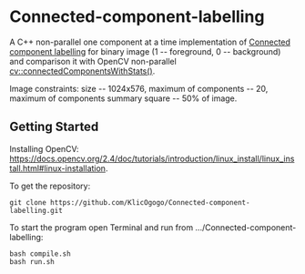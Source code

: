 # Connected-component-labelling

A C++ non-parallel one component at a time implementation of [Connected component labelling](https://en.wikipedia.org/wiki/Connected-component_labeling) for binary image (1 -- foreground, 0 -- background) and comparison it with OpenCV non-parallel [cv::connectedComponentsWithStats()](https://docs.opencv.org/3.1.0/d3/dc0/group__imgproc__shape.html#gae57b028a2b2ca327227c2399a9d53241). 

Image constraints: size -- 1024x576, maximum of components -- 20, maximum of components summary square -- 50% of image.


## Getting Started

Installing OpenCV: https://docs.opencv.org/2.4/doc/tutorials/introduction/linux_install/linux_install.html#linux-installation.

To get the repository:

```
git clone https://github.com/KlicOgogo/Connected-component-labelling.git
```

To start the program open Terminal and run from .../Connected-component-labelling:

```
bash compile.sh
bash run.sh
```
